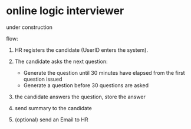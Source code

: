# online logic interviewer

under construction

flow:

1) HR registers the candidate (UserID enters the system).
2) The candidate asks the next question:

    - Generate the question until 30 minutes have elapsed from the first question issued
    - Generate a question before 30 questions are asked

3) the candidate answers the question, store the answer
4) send summary to the candidate
5) (optional) send an Email to HR
